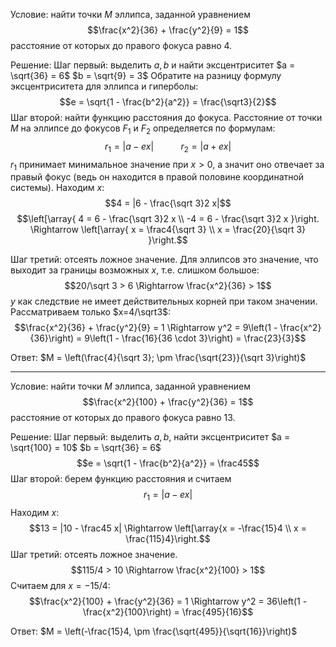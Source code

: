 Условие: найти точки $M$ эллипса, заданной уравнением
$$\frac{x^2}{36} + \frac{y^2}{9} = 1$$
расстояние от которых до правого фокуса равно $4$.

Решение:
Шаг первый: выделить $a,b$ и найти эксцентриситет
$a = \sqrt{36} = 6$
$b = \sqrt{9} = 3$
Обратите на разницу формулу эксцентриситета для эллипса и гиперболы:
$$e = \sqrt{1 - \frac{b^2}{a^2}} = \frac{\sqrt3}{2}$$
Шаг второй: найти функцию расстояния до фокуса. Расстояние от точки $M$ на эллипсе до фокусов $F_1$ и $F_2$ определяется по формулам:
$$r_1 = |a - ex| \ \ \ \ \ \ \ \ \ \ \ r_2 = |a+ex|$$
$r_1$ принимает минимальное значение при $x>0$, а значит оно отвечает за правый фокус (ведь он находится в правой половине координатной системы).
Находим $x$:
$$4 = |6 - \frac{\sqrt 3}2 x|$$
$$\left[\array{
4 = 6 - \frac{\sqrt 3}2 x \\
-4 = 6 - \frac{\sqrt 3}2 x
}\right. \Rightarrow \left[\array{
x = \frac4{\sqrt 3} \\
x = \frac{20}{\sqrt 3}
}\right.$$

Шаг третий: отсеять ложное значение. Для эллипсов это значение, что выходит за границы возможных $x$, т.е. слишком большое:
$$20/\sqrt 3 > 6 \Rightarrow \frac{x^2}{36} > 1$$
$y$ как следствие не имеет действительных корней при таком значении.
Рассматриваем только $x=4/\sqrt3$:
$$\frac{x^2}{36} + \frac{y^2}{9} = 1 \Rightarrow y^2 = 9\left(1 - \frac{x^2}{36}\right) = 9\left(1 - \frac{16}{36 \cdot 3}\right) = \frac{23}{3}$$

Ответ: $M = \left(\frac{4}{\sqrt 3}; \pm \frac{\sqrt{23}}{\sqrt 3}\right)$

---
Условие: найти точки $M$ эллипса, заданной уравнением
$$\frac{x^2}{100} + \frac{y^2}{36} = 1$$
расстояние от которых до правого фокуса равно $13$.

Решение:
Шаг первый: выделить $a,b$, найти эксцентриситет
$a = \sqrt{100} = 10$
$b = \sqrt{36} = 6$
$$e = \sqrt{1 - \frac{b^2}{a^2}} = \frac45$$
Шаг второй: берем функцию расстояния и считаем
$$r_1 = |a - ex|$$
Находим $x$:
$$13 = |10 - \frac45 x| \Rightarrow \left[\array{x = -\frac{15}4 \\ x = \frac{115}4}\right.$$
Шаг третий: отсеять ложное значение.
$$115/4 > 10 \Rightarrow \frac{x^2}{100} > 1$$
Считаем для $x=-15/4$:
$$\frac{x^2}{100} + \frac{y^2}{36} = 1 \Rightarrow y^2 = 36\left(1 - \frac{x^2}{100}\right) = \frac{495}{16}$$

Ответ: $M = \left(-\frac{15}4, \pm \frac{\sqrt{495}}{\sqrt{16}}\right)$

